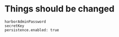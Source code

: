 # Things should be changed
    harborAdminPassword
    secretKey
    persistence.enabled: true
    

